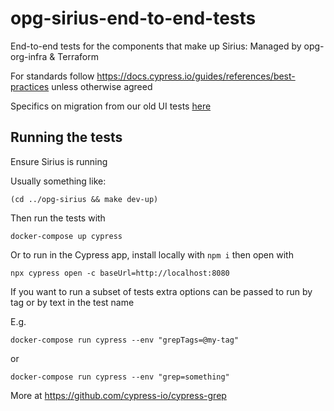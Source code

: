 # opg-sirius-end-to-end-tests

End-to-end tests for the components that make up Sirius: Managed by opg-org-infra &amp; Terraform

For standards follow https://docs.cypress.io/guides/references/best-practices unless otherwise agreed

Specifics on migration from our old UI tests [here](/docs/Migration.md)

## Running the tests

Ensure Sirius is running

Usually something like:

```shell
(cd ../opg-sirius && make dev-up)
```

Then run the tests with

```shell
docker-compose up cypress
```

Or to run in the Cypress app, install locally with `npm i` then open with

```
npx cypress open -c baseUrl=http://localhost:8080
```

If you want to run a subset of tests extra options can be passed to run by tag or by text in the test name

E.g.

```shell
docker-compose run cypress --env "grepTags=@my-tag"
```

or

```shell
docker-compose run cypress --env "grep=something"
```

More at https://github.com/cypress-io/cypress-grep
